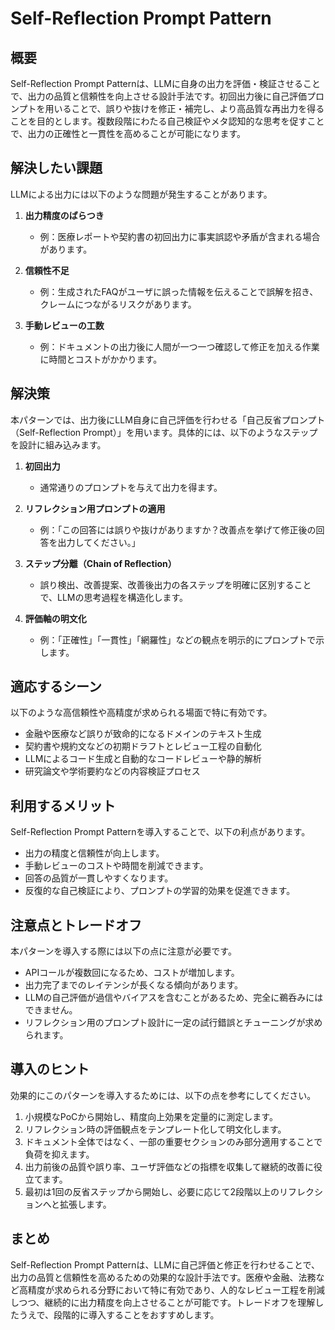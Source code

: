 # Self-Reflection Prompt Pattern

## 概要
Self-Reflection Prompt Patternは、LLMに自身の出力を評価・検証させることで、出力の品質と信頼性を向上させる設計手法です。初回出力後に自己評価プロンプトを用いることで、誤りや抜けを修正・補完し、より高品質な再出力を得ることを目的とします。複数段階にわたる自己検証やメタ認知的な思考を促すことで、出力の正確性と一貫性を高めることが可能になります。

## 解決したい課題
LLMによる出力には以下のような問題が発生することがあります。

1. **出力精度のばらつき**
   - 例：医療レポートや契約書の初回出力に事実誤認や矛盾が含まれる場合があります。

2. **信頼性不足**
   - 例：生成されたFAQがユーザに誤った情報を伝えることで誤解を招き、クレームにつながるリスクがあります。

3. **手動レビューの工数**
   - 例：ドキュメントの出力後に人間が一つ一つ確認して修正を加える作業に時間とコストがかかります。

## 解決策
本パターンでは、出力後にLLM自身に自己評価を行わせる「自己反省プロンプト（Self-Reflection Prompt）」を用います。具体的には、以下のようなステップを設計に組み込みます。

1. **初回出力**
   - 通常通りのプロンプトを与えて出力を得ます。

2. **リフレクション用プロンプトの適用**
   - 例：「この回答には誤りや抜けがありますか？改善点を挙げて修正後の回答を出力してください。」

3. **ステップ分離（Chain of Reflection）**
   - 誤り検出、改善提案、改善後出力の各ステップを明確に区別することで、LLMの思考過程を構造化します。

4. **評価軸の明文化**
   - 例：「正確性」「一貫性」「網羅性」などの観点を明示的にプロンプトで示します。

## 適応するシーン
以下のような高信頼性や高精度が求められる場面で特に有効です。

- 金融や医療など誤りが致命的になるドメインのテキスト生成
- 契約書や規約文などの初期ドラフトとレビュー工程の自動化
- LLMによるコード生成と自動的なコードレビューや静的解析
- 研究論文や学術要約などの内容検証プロセス

## 利用するメリット
Self-Reflection Prompt Patternを導入することで、以下の利点があります。

- 出力の精度と信頼性が向上します。
- 手動レビューのコストや時間を削減できます。
- 回答の品質が一貫しやすくなります。
- 反復的な自己検証により、プロンプトの学習的効果を促進できます。

## 注意点とトレードオフ
本パターンを導入する際には以下の点に注意が必要です。

- APIコールが複数回になるため、コストが増加します。
- 出力完了までのレイテンシが長くなる傾向があります。
- LLMの自己評価が過信やバイアスを含むことがあるため、完全に鵜呑みにはできません。
- リフレクション用のプロンプト設計に一定の試行錯誤とチューニングが求められます。

## 導入のヒント
効果的にこのパターンを導入するためには、以下の点を参考にしてください。

1. 小規模なPoCから開始し、精度向上効果を定量的に測定します。
2. リフレクション時の評価観点をテンプレート化して明文化します。
3. ドキュメント全体ではなく、一部の重要セクションのみ部分適用することで負荷を抑えます。
4. 出力前後の品質や誤り率、ユーザ評価などの指標を収集して継続的改善に役立てます。
5. 最初は1回の反省ステップから開始し、必要に応じて2段階以上のリフレクションへと拡張します。

## まとめ
Self-Reflection Prompt Patternは、LLMに自己評価と修正を行わせることで、出力の品質と信頼性を高めるための効果的な設計手法です。医療や金融、法務など高精度が求められる分野において特に有効であり、人的なレビュー工程を削減しつつ、継続的に出力精度を向上させることが可能です。トレードオフを理解したうえで、段階的に導入することをおすすめします。
